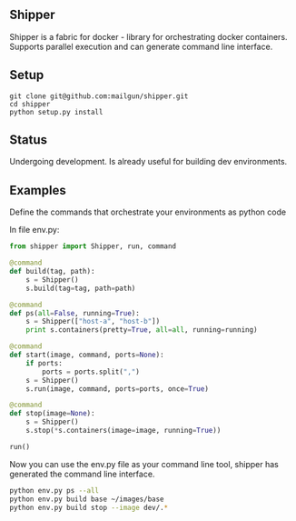 Shipper
-------

Shipper is a fabric for docker - library for orchestrating docker containers.
Supports parallel execution and can generate command line interface.

Setup
-----

```shell
git clone git@github.com:mailgun/shipper.git
cd shipper
python setup.py install
```

Status
------
Undergoing development. Is already useful for building dev environments.

Examples
--------

Define the commands that orchestrate your environments as python code

In file env.py:

```python
from shipper import Shipper, run, command

@command
def build(tag, path):
    s = Shipper()
    s.build(tag=tag, path=path)

@command
def ps(all=False, running=True):
    s = Shipper(["host-a", "host-b"])
    print s.containers(pretty=True, all=all, running=running)

@command
def start(image, command, ports=None):
    if ports:
        ports = ports.split(",")
    s = Shipper()
    s.run(image, command, ports=ports, once=True)

@command
def stop(image=None):
    s = Shipper()
    s.stop(*s.containers(image=image, running=True))

run()
```

Now you can use the env.py file as your command line tool, shipper has generated the command line interface.

```bash
python env.py ps --all
python env.py build base ~/images/base
python env.py build stop --image dev/.*
```
